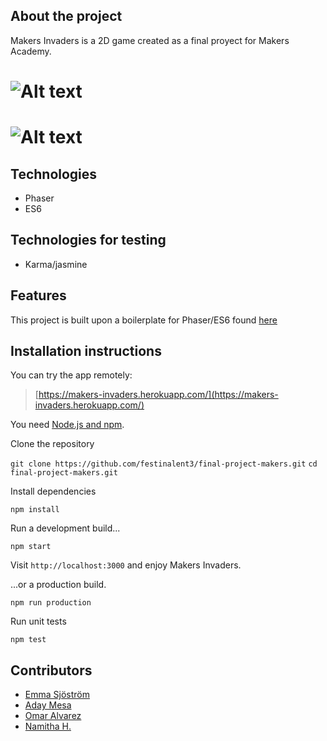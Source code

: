 ## About the project

Makers Invaders is a 2D game created as a final proyect for Makers Academy.

# ![Alt text](http://i.imgur.com/hn5bNqG.png, "Makers Invaders")

# ![Alt text](http://i.imgur.com/URFANm0.jpg, "Makers Invaders 2")

## Technologies

* Phaser
* ES6

## Technologies for testing

* Karma/jasmine

## Features

This project is built upon a boilerplate for Phaser/ES6 found [here](https://github.com/joshuamorony/phaser-es6-boilerplate)

## Installation instructions

You can try the app remotely:
>[https://makers-invaders.herokuapp.com/](https://makers-invaders.herokuapp.com/)

You need [Node.js and npm](https://nodejs.org/).

Clone the repository

`git clone https://github.com/festinalent3/final-project-makers.git`
`cd final-project-makers.git`

Install dependencies

`npm install`

Run a development build...

`npm start`

Visit `http://localhost:3000` and enjoy Makers Invaders.

...or a production build.

`npm run production`

Run unit tests

`npm test`

## Contributors

* [Emma Sjöström](https://github.com/festinalent3)
* [Aday Mesa](https://github.com/adaymesa)
* [Omar Alvarez](https://github.com/omajul85)
* [Namitha H.](https://github.com/hnamitha1)
